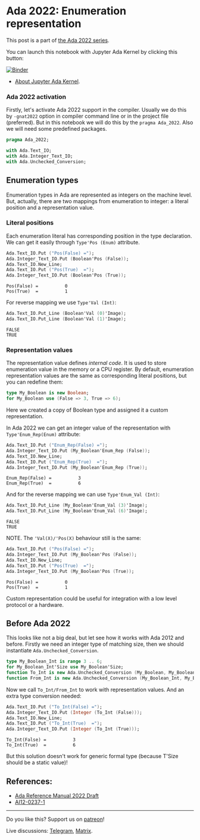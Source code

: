 # Ada 2022: Enumeration representation
 
This post is a part of [the Ada 2022 series](https://github.com/reznikmm/ada-howto/tree/ce-2021).
 
You can launch this notebook with Jupyter Ada Kernel by clicking this button:
 
[![Binder](https://mybinder.org/badge_logo.svg)](https://mybinder.org/v2/gh/reznikmm/ada-howto/ce-2021?filepath=%2Fhome%2Fjovyan%2Fnb%2Fenum-val.ipynb)

 
 * [About Jupyter Ada Kernel](https://github.com/reznikmm/ada-howto/blob/master/md/Hello_Ada.md).

### Ada 2022 activation
Firstly, let's activate Ada 2022 support in the compiler.
Usually we do this by `-gnat2022` option in compiler command line or in the project file
(preferred). But in this notebook we will do this by the `pragma Ada_2022`.
Also we will need some predefined packages.


```Ada
pragma Ada_2022;

with Ada.Text_IO;
with Ada.Integer_Text_IO;
with Ada.Unchecked_Conversion;
```

## Enumeration types

Enumeration types in Ada are represented as integers on the machine level. But, actually, there are two mappings from enumeration to integer: a literal position and a representation value.

### Literal positions
Each enumeration literal has corresponding position in the type declaration. We can get it easily through `Type'Pos (Enum)` attribute.


```Ada
Ada.Text_IO.Put ("Pos(False) =");
Ada.Integer_Text_IO.Put (Boolean'Pos (False));
Ada.Text_IO.New_Line;
Ada.Text_IO.Put ("Pos(True)  =");
Ada.Integer_Text_IO.Put (Boolean'Pos (True));
```




    Pos(False) =          0
    Pos(True)  =          1



For reverse mapping we use `Type'Val (Int)`:


```Ada
Ada.Text_IO.Put_Line (Boolean'Val (0)'Image);
Ada.Text_IO.Put_Line (Boolean'Val (1)'Image);
```




    FALSE
    TRUE




### Representation values
The representation value defines _internal code_. It is used to store enumeration value in the memory or a CPU register. By default, enumeration representation values are the same as corresponding literal positions, but you can redefine them:


```Ada
type My_Boolean is new Boolean;
for My_Boolean use (False => 3, True => 6);
```

Here we created a copy of Boolean type and assigned it a custom representation.

In Ada 2022 we can get an integer value of the representation with `Type'Enum_Rep(Enum)` attribute:


```Ada
Ada.Text_IO.Put ("Enum_Rep(False) =");
Ada.Integer_Text_IO.Put (My_Boolean'Enum_Rep (False));
Ada.Text_IO.New_Line;
Ada.Text_IO.Put ("Enum_Rep(True)  =");
Ada.Integer_Text_IO.Put (My_Boolean'Enum_Rep (True));
```




    Enum_Rep(False) =          3
    Enum_Rep(True)  =          6



And for the reverse mapping we can use `Type'Enum_Val (Int)`:


```Ada
Ada.Text_IO.Put_Line (My_Boolean'Enum_Val (3)'Image);
Ada.Text_IO.Put_Line (My_Boolean'Enum_Val (6)'Image);
```




    FALSE
    TRUE




NOTE. The `'Val(X)/'Pos(X)` behaviour still is the same:


```Ada
Ada.Text_IO.Put ("Pos(False) =");
Ada.Integer_Text_IO.Put (My_Boolean'Pos (False));
Ada.Text_IO.New_Line;
Ada.Text_IO.Put ("Pos(True)  =");
Ada.Integer_Text_IO.Put (My_Boolean'Pos (True));
```




    Pos(False) =          0
    Pos(True)  =          1



Custom representation could be useful for integration with a low level protocol or a hardware.

## Before Ada 2022
This looks like not a big deal, but let see how it works with Ada 2012 and before. Firstly we need an integer type of matching size, then we should instantiate `Ada.Unchecked_Conversion`.


```Ada
type My_Boolean_Int is range 3 .. 6;
for My_Boolean_Int'Size use My_Boolean'Size;
function To_Int is new Ada.Unchecked_Conversion (My_Boolean, My_Boolean_Int);
function From_Int is new Ada.Unchecked_Conversion (My_Boolean_Int, My_Boolean);
```

Now we call `To_Int/From_Int` to work with representation values. And an extra type conversion needed:


```Ada
Ada.Text_IO.Put ("To_Int(False) =");
Ada.Integer_Text_IO.Put (Integer (To_Int (False)));
Ada.Text_IO.New_Line;
Ada.Text_IO.Put ("To_Int(True)  =");
Ada.Integer_Text_IO.Put (Integer (To_Int (True)));
```




    To_Int(False) =          3
    To_Int(True)  =          6



But this solution doesn't work for generic formal type (because T'Size should be a static value)!

## References:
 * [Ada Reference Manual 2022 Draft](http://www.ada-auth.org/standards/2xaarm/html/AA-13-4.html)
 * [AI12-0237-1](http://www.ada-auth.org/cgi-bin/cvsweb.cgi/AI12s/AI12-0237-1.TXT)
 ----

Do you like this? Support us on [patreon](https://www.patreon.com/ada_ru)!

Live discussions: [Telegram](https://t.me/ada_lang), [Matrix](https://matrix.to/#/#ada-lang:matrix.org).
